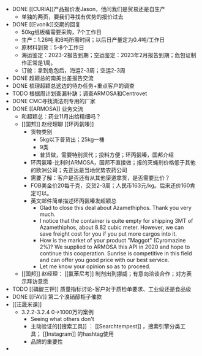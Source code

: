- DONE [[CURIA]]产品报价发Jason，他问我们是贸易还是自生产
	- 单独的两页，要我们寻找有优势的报价过去
- DONE [[Evonik]]交期的回复
	- 50kg纸板桶需要采购，7个工作日
	- 生产：1.26吨 和6吨所需时间；以后日产量定为0.4吨/工作日
	- 原材料到货：5-8个工作日
	- 海运鉴定：2023-2报告到期；空运鉴定：2023年2月报告到期；危包证制作正常是1周。
	- 订舱：拿到危包后，海运2-3周；空运2-3周
- DONE 超颖总的南美出差报告交流
- DONE 梳理超颖总这边的待办任务+重点客户的调查
- TODO 根据周计划查漏补缺；调查ARMOSA和Centrovet
- DONE CMC寻找清洁剂专用的厂家
- DONE [[ARMOSA]] 业务交流
	- 和超颖总：药业11月出给精细吗？
	- [[国邦]] 赵经理聊 [[环丙氨嗪]]
		- 货物类别
			- 5kg以下普货出；25kg一桶
			- 9类
			- 普货做，需要特别货代；投料方便；环丙氨嗪，国邦介绍
		- 环丙氨嗪-比利时ARMOSA，国邦不直接做；报的灭蝇剂价格低于其他的欧洲公司；先正达是当地优势农药公司
		- 需要了解：客户是否还有从其他渠道拿货，是否需要比价？
		- FOB美金价20每千克，交货2-3周；人民币163元/kg。后来还价160肯定可以。
		- 英文邮件简单描述环丙氨嗪发超颖总
			- Glad to close this deal about Azamethiphos. Thank you very much.
			- I notice that the container is quite empty for shipping 3MT of Azamethiphos, about 8.82 cubic meter. However, we can save freight cost for you if you put more cargos into it.
			- How is the market of your product "Maggot" (Cyromazine 2%)? We supplied to ARMOSA this API in 2020 and hope to continue this cooperation. Sunrise is competitive in this field and can offer you good price with our best service.
			- Let me know your opinion so as to proceed.
	- [[国邦]] 赵经理： [[氟苯尼考]] 制剂出到挪威；有意向洽谈合作；对方表示拜访意愿
- TODO [[磷酸三钾]] 质量指标讨论-客户对于质检单要求、工业级还是食品级
- DONE [[FAV]] 第二个溴硝醇柜子催款
- [[汪晟米课]]
	- 3.2.2-3.2.4 0->1000万的案例
		- Seeing what others don't
		- 主动验证的[[搜索工具]] ： [[Searchtempest]] ，搜索引擎分类工具； [[Instagram]] 的hashtag使用
		- 品牌的重要性
-